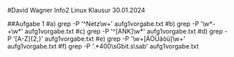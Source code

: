 #David Wagner Info2 Linux Klausur 30.01.2024

##Aufgabe 1
#a) grep -P '^Netz\w+' aufg1vorgabe.txt
#b) grep -P '\w*-+\w*' aufg1vorgabe.txt
#c) grep -P '^[ANK]\w*' aufg1vorgabe.txt
#d) grep -P '[A-Z]{2,}' aufg1vorgabe.txt
#e) grep -P '\w+[ÄÖÜäöü]\w+' aufg1vorgabe.txt
#f) grep -P '.*400\sGbit.s\sab' aufg1vorgabe.txt



